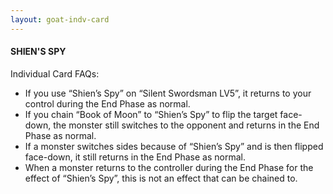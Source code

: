 ```yaml
---
layout: goat-indv-card
---
```


#### SHIEN'S SPY

Individual Card FAQs:

*   If you use “Shien’s Spy” on “Silent Swordsman LV5”, it returns to your control during the End Phase as normal.
*   If you chain “Book of Moon” to “Shien’s Spy” to flip the target face-down, the monster still switches to the opponent and returns in the End Phase as normal.
*   If a monster switches sides because of “Shien’s Spy” and is then flipped face-down, it still returns in the End Phase as normal.
*   When a monster returns to the controller during the End Phase for the effect of “Shien’s Spy”, this is not an effect that can be chained to.